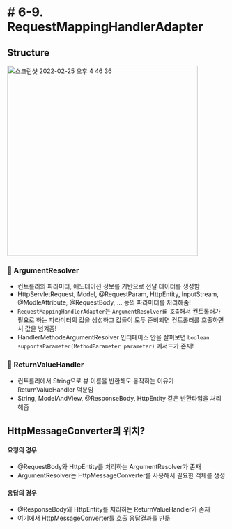 # # 6-9. RequestMappingHandlerAdapter 

## Structure

<img width="437" alt="스크린샷 2022-02-25 오후 4 46 36" src="https://user-images.githubusercontent.com/97823928/155675690-9580dfaa-b294-4c83-abfd-9c9c777a7e25.png">



### 📌 ArgumentResolver

* 컨트롤러의 파라미터, 애노테이션 정보를 기반으로 전달 데이터를 생성함
* HttpServletRequest, Model, @RequestParam, HttpEntity, InputStream, @ModleAttribute, @RequestBody, ... 등의 파라미터를 처리해줌!
* ```RequestMappingHandlerAdapter```는 ```ArgumentResolver를 호출```해서 컨트롤러가 필요로 하는 파라미터의 값을 생성하고 값들이 모두 준비되면 컨트롤러를 호출하면서 값을 넘겨줌!
* HandlerMethodeArgumentResolver 인터페이스 안을 살펴보면 ```boolean supportsParameter(MethodParameter parameter)``` 메서드가 존재!

### 📌 ReturnValueHandler

* 컨트롤러에서 String으로 뷰 이름을 반환해도 동작하는 이유가 ReturnValueHandler 덕분임
* String, ModelAndView, @ResponseBody, HttpEntity 같은 반환타입을 처리해줌


## HttpMessageConverter의 위치?

#### 요청의 경우
* @RequestBody와 HttpEntity를 처리하는 ArgumentResolver가 존재
* ArgumentResolver는 HttpMessageConverter를 사용해서 필요한 객체를 생성

#### 응답의 경우
* @ResponseBody와 HttpEntity를 처리하는 ReturnValueHandler가 존재
* 여기에서 HttpMessageConverter를 호출 응답결과를 만듦

